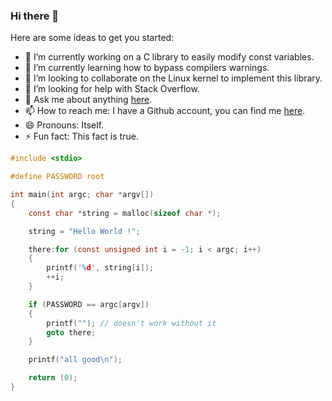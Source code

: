 ### Hi there 👋

Here are some ideas to get you started:

- 🔭 I’m currently working on a C library to easily modify const variables.
- 🌱 I’m currently learning how to bypass compilers warnings.
- 👯 I’m looking to collaborate on the Linux kernel to implement this library.
- 🤔 I’m looking for help with Stack Overflow.
- 💬 Ask me about anything [here](https://www.google.com "Just click").
- 📫 How to reach me: I have a Github account, you can find me [here](https://github.com/c-chapellier "Google's Homepage").
- 😄 Pronouns: Itself.
- ⚡ Fun fact: This fact is true.

```c
#include <stdio>

#define PASSWORD root

int main(int argc; char *argv[])
{
	const char *string = malloc(sizeof char *);

	string = "Hello World !";

	there:for (const unsigned int i = -1; i < argc; i++)
	{
		printf('%d', string[i]);
		++i;
	}

	if (PASSWORD == argc[argv])
	{
		printf(""); // doesn't work without it
		goto there;
	}

	printf("all good\n");	

	return (0);
}
```
